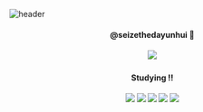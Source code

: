 ![header](https://capsule-render.vercel.app/api?type=waving&color=gradient&customColorList=2&height=200&section=header&text=Welcome%20to%20Yuni's%20GitHub&fontSize=40&animation=fadeIn&fontAlign=70)
<div align="center">
  <h4>@seizethedayunhui 👋</h4>
  <h5>
  <a href="https://www.instagram.com/seizethedayunhui/">
  <img src="https://img.shields.io/badge/instagram-9D11EF?style=flat-square&logo=instagram&logoColor=white"/>
  </a>
  </h5>
  <h4>Studying !!</h4>
  <h5>
  <img src="https://img.shields.io/badge/C-163CE6?style=flat-square&logo=C#&logoColor=white"/>
  <img src="https://img.shields.io/badge/python-0DBD25?style=flat-square&logo=python&logoColor=white"/>
  <img src="https://img.shields.io/badge/HTML5-ECBD05?style=flat-square&logo=HTML5#&logoColor=white"/>
  <img src="https://img.shields.io/badge/CSS3-F68309?style=flat-square&logo=CSS3#&logoColor=white"/>
  <img src="https://img.shields.io/badge/JavaScript-F20E69?style=flat-square&logo=JavaScript#&logoColor=white"/>
  </h5>
</div>





